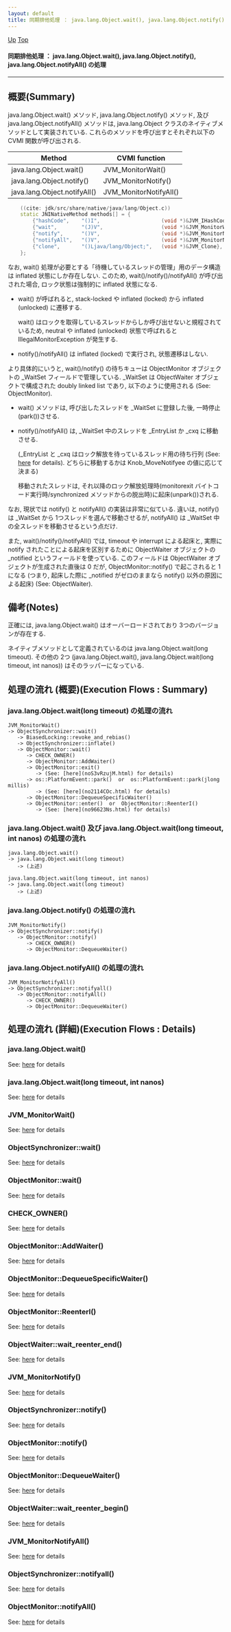 ```yaml
---
layout: default
title: 同期排他処理 ： java.lang.Object.wait(), java.lang.Object.notify(), java.lang.Object.notifyAll() の処理  
---
```

[Up](no2114NIs.html) [Top](../index.html)

#### 同期排他処理 ： java.lang.Object.wait(), java.lang.Object.notify(), java.lang.Object.notifyAll() の処理  

--- 
## 概要(Summary)
java.lang.Object.wait() メソッド, java.lang.Object.notify() メソッド, 及び java.lang.Object.notifyAll() メソッドは, 
java.lang.Object クラスのネイティブメソッドとして実装されている.
これらのメソッドを呼び出すとそれぞれ以下の CVMI 関数が呼び出される.

<!-- Turn-ON: (turn-on-orgtbl), Turn-OFF: (orgtbl-mode -1) -->
<!-- BEGIN RECEIVE ORGTBL table26814WPs -->
| Method | CVMI function |
|---|---|
| java.lang.Object.wait() | JVM_MonitorWait() |
| java.lang.Object.notify() | JVM_MonitorNotify() |
| java.lang.Object.notifyAll() | JVM_MonitorNotifyAll() |
<!-- END RECEIVE ORGTBL table26814WPs -->

<!-- 
#+ORGTBL: SEND table26814WPs orgtbl-to-gfm :no-escape t
| Method                       | CVMI function          |
|------------------------------+------------------------|
| java.lang.Object.wait()      | JVM_MonitorWait()      |
| java.lang.Object.notify()    | JVM_MonitorNotify()    |
| java.lang.Object.notifyAll() | JVM_MonitorNotifyAll() |
-->



```cpp
    ((cite: jdk/src/share/native/java/lang/Object.c))
    static JNINativeMethod methods[] = {
        {"hashCode",    "()I",                    (void *)&JVM_IHashCode},
        {"wait",        "(J)V",                   (void *)&JVM_MonitorWait},
        {"notify",      "()V",                    (void *)&JVM_MonitorNotify},
        {"notifyAll",   "()V",                    (void *)&JVM_MonitorNotifyAll},
        {"clone",       "()Ljava/lang/Object;",   (void *)&JVM_Clone},
    };
```

なお, wait() 処理が必要とする「待機しているスレッドの管理」用のデータ構造は inflated 状態にしか存在しない.
このため, wait()/notify()/notifyAll() が呼び出された場合, ロック状態は強制的に inflated 状態になる.

  * wait() が呼ばれると, stack-locked や inflated (locked) から inflated (unlocked) に遷移する.

    wait() はロックを取得しているスレッドからしか呼び出せないと規程されているため,
    neutral や inflated (unlocked) 状態で呼ばれると IllegalMonitorException が発生する.

  * notify()/notifyAll() は inflated (locked) で実行され, 状態遷移はしない.

より具体的にいうと, wait()/notify() の待ちキューは ObjectMonitor オブジェクトの _WaitSet フィールドで管理している.
_WaitSet は ObjectWaiter オブジェクトで構成された doubly linked list であり, 
以下のように使用される (See: ObjectMonitor).

  * wait() メソッドは, 呼び出したスレッドを _WaitSet に登録した後, 一時停止(park())させる.

  * notify()/notifyAll() は, _WaitSet 中のスレッドを _EntryList か _cxq に移動させる.

    (_EntryList と _cxq はロック解放を待っているスレッド用の待ち行列 (See: [here](noXF2ZIHEZ.html) for details).
     どちらに移動するかは Knob_MoveNotifyee の値に応じて決まる)

    移動されたスレッドは, 
    それ以降のロック解放処理時(monitorexit バイトコード実行時/synchronized メソッドからの脱出時)に起床(unpark())される.

なお, 現状では notify() と notifyAll() の実装は非常に似ている.
違いは, notify() は _WaitSet から 1つスレッドを選んで移動させるが,
notifyAll() は _WaitSet 中の全スレッドを移動させるという点だけ.

また, wait()/notify()/notifyAll() では,
timeout や interrupt による起床と, 実際に notify されたことによる起床を区別するために
ObjectWaiter オブジェクトの _notified というフィールドを使っている.
このフィールドは ObjectWaiter オブジェクトが生成された直後は 0 だが, ObjectMonitor::notify() で起こされると 1 になる
(つまり, 起床した際に _notified がゼロのままなら notify() 以外の原因による起床) (See: ObjectWaiter).

## 備考(Notes)
正確には, java.lang.Object.wait() はオーバーロードされており 3つのバージョンが存在する.

ネイティブメソッドとして定義されているのは java.lang.Object.wait(long timeout).
その他の 2つ (java.lang.Object.wait(), java.lang.Object.wait(long timeout, int nanos)) はそのラッパーになっている.

## 処理の流れ (概要)(Execution Flows : Summary)
### java.lang.Object.wait(long timeout) の処理の流れ
```
JVM_MonitorWait()
-> ObjectSynchronizer::wait()
   -> BiasedLocking::revoke_and_rebias()
   -> ObjectSynchronizer::inflate()
   -> ObjectMonitor::wait()
      -> CHECK_OWNER()
      -> ObjectMonitor::AddWaiter()
      -> ObjectMonitor::exit()
         -> (See: [here](noS3vRzujM.html) for details)
      -> os::PlatformEvent::park()  or  os::PlatformEvent::park(jlong millis)
         -> (See: [here](no2114COc.html) for details)
      -> ObjectMonitor::DequeueSpecificWaiter()
      -> ObjectMonitor::enter()  or  ObjectMonitor::ReenterI()
         -> (See: [here](no96623Ns.html) for details)
```

### java.lang.Object.wait() 及び java.lang.Object.wait(long timeout, int nanos) の処理の流れ
```
java.lang.Object.wait()
-> java.lang.Object.wait(long timeout)
   -> (上述)

java.lang.Object.wait(long timeout, int nanos)
-> java.lang.Object.wait(long timeout)
   -> (上述)
```

### java.lang.Object.notify() の処理の流れ
```
JVM_MonitorNotify()
-> ObjectSynchronizer::notify()
   -> ObjectMonitor::notify()
      -> CHECK_OWNER()
      -> ObjectMonitor::DequeueWaiter()
```

### java.lang.Object.notifyAll() の処理の流れ
```
JVM_MonitorNotifyAll()
-> ObjectSynchronizer::notifyall()
   -> ObjectMonitor::notifyAll()
      -> CHECK_OWNER()
      -> ObjectMonitor::DequeueWaiter()
```

## 処理の流れ (詳細)(Execution Flows : Details)
### java.lang.Object.wait()
See: [here](no4230Q2z.html) for details
### java.lang.Object.wait(long timeout, int nanos)
See: [here](no319774ok.html) for details

### JVM_MonitorWait()
See: [here](no4230cUP.html) for details
### ObjectSynchronizer::wait()
See: [here](no4230peV.html) for details
### ObjectMonitor::wait()
See: [here](no42302ob.html) for details
### CHECK_OWNER()
See: [here](no4230Dzh.html) for details
### ObjectMonitor::AddWaiter()
See: [here](no3059owy.html) for details
### ObjectMonitor::DequeueSpecificWaiter()
See: [here](no3059nEI.html) for details
### ObjectMonitor::ReenterI()
See: [here](no3059Oja.html) for details
### ObjectWaiter::wait_reenter_end()
See: [here](no3059BZU.html) for details


### JVM_MonitorNotify()
See: [here](no3059Ocm.html) for details
### ObjectSynchronizer::notify()
See: [here](no4230dHu.html) for details
### ObjectMonitor::notify()
See: [here](no4230qR0.html) for details
### ObjectMonitor::DequeueWaiter()
See: [here](no3059a6B.html) for details
### ObjectWaiter::wait_reenter_begin()
See: [here](no30590OO.html) for details

### JVM_MonitorNotifyAll()
See: [here](no3059bms.html) for details
### ObjectSynchronizer::notifyall()
See: [here](no4230cbD.html) for details
### ObjectMonitor::notifyAll()
See: [here](no4230plJ.html) for details






